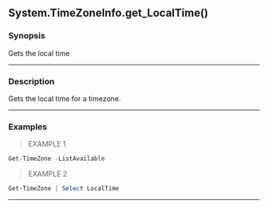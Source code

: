 System.TimeZoneInfo.get_LocalTime()
-----------------------------------




### Synopsis
Gets the local time



---


### Description

Gets the local time for a timezone.



---


### Examples
> EXAMPLE 1

```PowerShell
Get-TimeZone -ListAvailable
```
> EXAMPLE 2

```PowerShell
Get-TimeZone | Select LocalTime
```


---
